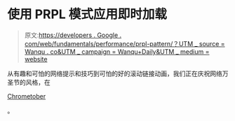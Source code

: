 # 使用 PRPL 模式应用即时加载

> 原文:[https://developers . Google . com/web/fundamentals/performance/prpl-pattern/？UTM _ source = Wanqu . co&UTM _ campaign = Wanqu+Daily&UTM _ medium = website](https://developers.google.com/web/fundamentals/performance/prpl-pattern/?utm_source=wanqu.co&utm_campaign=Wanqu+Daily&utm_medium=website)

从有趣和可怕的网络提示和技巧到可怕的好的滚动链接动画，我们正在庆祝网络万圣节的风格，在

[Chrometober](http://web.dev/chrometober-2022)

。